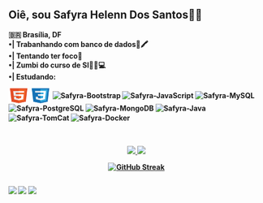 ### <h2><b>Oiê, sou Safyra Helenn Dos Santos<b>🖖🏽<br></h2>

🇧🇷 Brasília, DF<br>
•| Trabanhando com banco de dados💾🖍 <br>
•| Tentando ter foco🎯 <br>
•| Zumbi do curso de SI🧟‍♀️💻 <br>
•| Estudando: 

  <div>
      <img align="center" alt="Safyra-HTML" height="30" width="40" src="https://raw.githubusercontent.com/devicons/devicon/master/icons/html5/html5-original.svg">
      <img align="center" alt="Safyra-CSS" height="30" width="40" src="https://raw.githubusercontent.com/devicons/devicon/master/icons/css3/css3-original.svg">
      <img align="center" alt="Safyra-Bootstrap" height="30" width="40" src="https://cdn.jsdelivr.net/gh/devicons/devicon/icons/bootstrap/bootstrap-plain.svg" />
      <img align="center" alt="Safyra-JavaScript" height="30" width="40" src="https://cdn.jsdelivr.net/gh/devicons/devicon/icons/javascript/javascript-original.svg" />
      <img align="center" alt="Safyra-MySQL" height="30" width="40" src="https://cdn.jsdelivr.net/gh/devicons/devicon/icons/mysql/mysql-original.svg" />
      <img align="center" alt="Safyra-PostgreSQL" height="30" width="40" src="https://cdn.jsdelivr.net/gh/devicons/devicon/icons/postgresql/postgresql-plain.svg" />
      <img align="center" alt="Safyra-MongoDB" height="30" width="40" src="https://cdn.jsdelivr.net/gh/devicons/devicon/icons/mongodb/mongodb-original.svg" />
      <img align="center" alt="Safyra-Java" height="30" width="40" src="https://cdn.jsdelivr.net/gh/devicons/devicon/icons/java/java-original.svg" />
      <img align="center" alt="Safyra-TomCat" height="30" width="40" src="https://cdn.jsdelivr.net/gh/devicons/devicon/icons/tomcat/tomcat-original.svg" />
      <img align="center" alt="Safyra-Docker" height="30" width="40" src="https://cdn.jsdelivr.net/gh/devicons/devicon/icons/docker/docker-original.svg" />
  </div>

##

<div align="center">
<br>
  <a href="https://github.com/DarkSaphyra">
  <img height="180em" src="https://github-readme-stats.vercel.app/api?username=DarkSaphyra&show_icons=true&theme=aura&include_all_commits=true&count_private=true"/>
  <img height="120em" src="https://github-readme-stats.vercel.app/api/top-langs/?username=DarkSaphyra&layout=compact&langs_count=7&theme=aura"/>
  
  [![GitHub Streak](https://github-readme-streak-stats.herokuapp.com/?user=DarkSaphyra)](https://git.io/streak-stats)

  ##
 
<div align="left"> 
  <a href="https://instagram.com/sappheiro" target="_blank"><img src="https://img.shields.io/badge/-Instagram-%23E4405F?style=for-the-badge&logo=instagram&logoColor=light-blue" target="_blank"></a>
  <a href = 
"mailto: saphyrascarlat@gmail.com"><img src="https://img.shields.io/badge/-Gmail-%23333?style=for-the-badge&logo=gmail&logoColor=light-blue" target="_blank"></a>
  <a href="https://www.linkedin.com/in/safyra-helenn-dos-santos-b449b1218/" target="_blank"><img src="https://img.shields.io/badge/-LinkedIn-%230077B5?style=for-the-badge&logo=linkedin&logoColor=white" target="_blank"></a> 
</div>
